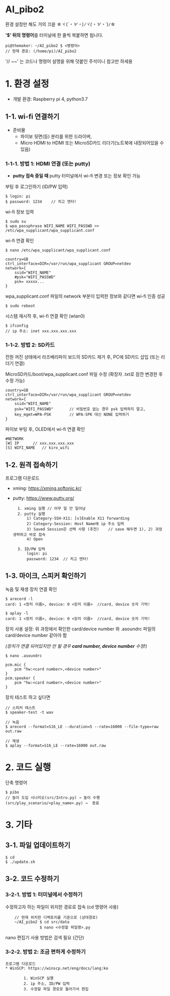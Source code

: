 

# AI_pibo2

환경 설정만 해도 거의 끄읕 ☆ヾ(*´・∀・)ﾉヾ(・∀・`*)ﾉ☆

**'$' 뒤의 명령어**를 터미널에 한 줄씩 복붙하면 됩니다.

    pi@themaker: ~/AI_pibo2 $ <명령어>  
    // 현재 경로: (/home/pi)/AI_pibo2      

'// ~~' 는 코드나 명령어 설명을 위해 덧붙인 주석이니 참고만 하세용

# 1. 환경 설정

* 개발 환경: Raspberry pi 4, python3.7

## 1-1. wi-fi 연결하기

* 준비물
    * 파이보 뒷면(등) 분리를 위한 드라이버, 
    * Micro HDMI to HDMI 또는 MicroSD카드 리더기(노트북에 내장되어있을 수 있음)

### 1-1-1. 방법 1: HDMI 연결 (또는 putty)

* **putty 접속 중일 때** putty 터미널에서 wi-fi 변경 또는 정보 확인 가능

부팅 후 로그인하기 (ID/PW 입력)

    $ login: pi
    $ password: 1234	// 치고 엔터!

wi-fi 정보 입력

	$ sudo su
	$ wpa_passphrase WIFI_NAME WIFI_PASSWD >> /etc/wpa_supplicant/wpa_supplicant.conf 

wi-fi 연결 확인

	$ nano /etc/wpa_supplicant/wpa_supplicant.conf
	 
	country=GB 
	ctrl_interface=DIR=/var/run/wpa_supplicant GROUP=netdev
	network={
        ssid="WIFI_NAME"
        #psk="WIFI_PASSWD"
        psk= xxxxx...
    }
    
wpa_supplicant.conf 파일의 network 부분이 입력한 정보와 같다면 wi-fi 인증 성공 

	$ sudo reboot

시스템 재시작 후, wi-fi 연결 확인 (wlan0)
	
	$ ifconfig	
	// ip 주소: inet xxx.xxx.xxx.xxx	


### 1-1-2. 방법 2: SD카드

전원 꺼진 상태에서 라즈베리파이 보드의 SD카드 제거 후,
PC에 SD카드 삽입 (또는 리더기 연결)

MicroSD카드/boot/wpa_supplicant.conf 파일 수정
(확장자 .txt로 잠깐 변경한 후 수정 가능)

	country=GB 
	ctrl_interface=DIR=/var/run/wpa_supplicant GROUP=netdev
	network={
        ssid="WIFI_NAME"
        psk="WIFI_PASSWD"       // 비밀번호 없는 경우 psk 입력하지 말고,
        key_mgmt=WPA-PSK        // WPA-SPK 대신 NONE 입력하기
	}

파이보 부팅 후, OLED에서 wi-fi 연결 확인
	
	#NETWORK	
	[W] IP		// xxx.xxx.xxx.xxx
	[S] WIFI_NAME	// kiro_wifi
  

## 1-2. 원격 접속하기	

프로그램 다운로드

* xming: https://xming.softonic.kr/
* putty: https://www.putty.org/

		1. xming 실행	// 아무 일 안 일어남
		2. putty 실행	 
			1) Category-SSH-X11: [v]Enable X11 forwarding
			2) Category-Session: Host Name에 ip 주소 입력
			3) Saved Session은 선택 사항 (추천)	// save 해두면 1), 2) 과정 생략하고 바로 접속
			4) Open

		3. ID/PW 입력		
			login: pi
			password: 1234	// 치고 엔터!
	

## 1-3. 마이크, 스피커 확인하기

녹음 및 재생 장치 연결 확인 

	$ arecord -l
	card: 1 <장치 이름>, device: 0 <장치 이름>	//card, device 숫자 기억!
	
	$ aplay -l		
	card: 1 <장치 이름>, device: 0 <장치 이름>	//card, device 숫자 기억!

장치 사용 설정: 위 과정에서 확인한 card/device number 와 .asoundrc 파일의 card/device number 같아야 함

*(장치가 연결 되어있지만 안 될 경우 **card number, device number** 수정!)*

	$ nano .asoundrc
	
	pcm.mic {
		pcm "hw:<card number>,<device number>"
	}
	pcm.speaker {
		pcm "hw:<card number>,<device number>"
	}
	
장치 테스트 하고 싶다면

	// 스피커 테스트
	$ speaker-test -t wav
	
	// 녹음
	$ arecord --format=S16_LE --duration=5 --rate=16000 --file-type=raw out.raw
	
	// 재생
	$ aplay --format=S16_LE --rate=16000 out.raw


# 2. 코드 실행

단축 명령어

	$ pibo
	// 놀이 도입 시나리오(src/Intro.py) → 놀이 수행(src/play_scenario/<play_name>.py) →  종료
    
# 3. 기타

## 3-1. 파일 업데이트하기 

	$ cd
	$ ./update.sh

## 3-2. 코드 수정하기

### 3-2-1. 방법 1: 터미널에서 수정하기

수정하고자 하는 파일이 위치한 경로로 접속 (cd 명령어 사용)   
    
        // 현재 위치한 디렉토리를 기준으로 (상대경로)
        ~/AI_pibo2 $ cd src/data
                   $ nano <수정할 파일명>.py
                   
nano 편집기 사용 방법은 검색 필요 (간단)


### 3-2-2. 방법 2: 조금 편하게 수정하기
    
    프로그램 다운로드
    * WinSCP: https://winscp.net/eng/docs/lang:ko
    
            1. WinSCP 실행
            2. ip 주소, ID/PW 입력
            3. 수정할 파일 경로로 들어가서 편집
    
    
  
		 
